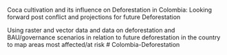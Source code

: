 Coca cultivation and its influence on Deforestation in Colombia:
Looking forward post conflict and projections for future Deforestation 

Using raster and vector data and data on deforestation and BAU/governance scenarios 
in relation to future deforestation in the country to map areas most affected/at risk # Colombia-Deforestation
